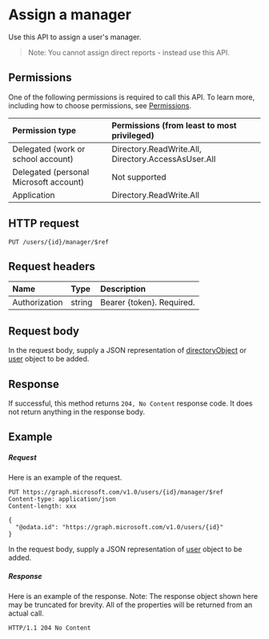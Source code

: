 # Assign a manager

Use this API to assign a user's manager.
> Note: You cannot assign direct reports - instead use this API.

## Permissions
One of the following permissions is required to call this API. To learn more, including how to choose permissions, see [Permissions](../../../concepts/permissions_reference.md).

|Permission type      | Permissions (from least to most privileged)              | 
|:--------------------|:---------------------------------------------------------| 
|Delegated (work or school account) | Directory.ReadWrite.All, Directory.AccessAsUser.All    | 
|Delegated (personal Microsoft account) | Not supported    | 
|Application | Directory.ReadWrite.All | 

## HTTP request
<!-- { "blockType": "ignored" } -->
```http
PUT /users/{id}/manager/$ref
```
## Request headers
| Name       | Type | Description|
|:---------------|:--------|:----------|
| Authorization  | string  | Bearer {token}. Required. |

## Request body
In the request body, supply a JSON representation of [directoryObject](../resources/directoryobject.md) or [user](../resources/user.md) object to be added.

## Response

If successful, this method returns `204, No Content` response code. It does not return anything in the response body.

## Example
##### Request
Here is an example of the request.
<!-- {
  "blockType": "request",
  "name": "create_directoryobject_from_group"
}-->
```http
PUT https://graph.microsoft.com/v1.0/users/{id}/manager/$ref
Content-type: application/json
Content-length: xxx

{
  "@odata.id": "https://graph.microsoft.com/v1.0/users/{id}"
}
```
In the request body, supply a JSON representation of [user](../resources/user.md) object to be added.
##### Response
Here is an example of the response. Note: The response object shown here may be truncated for brevity. All of the properties will be returned from an actual call.
<!-- {
  "blockType": "response",
  "truncated": true,
  "@odata.type": "microsoft.graph.directoryObject"
} -->
```http
HTTP/1.1 204 No Content
```

<!-- uuid: 8fcb5dbc-d5aa-4681-8e31-b001d5168d79
2015-10-25 14:57:30 UTC -->
<!-- {
  "type": "#page.annotation",
  "description": "Create member",
  "keywords": "",
  "section": "documentation",
  "tocPath": ""
}-->
